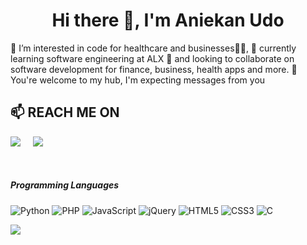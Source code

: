<h1 align='center'> Hi there 👋, I'm Aniekan Udo </h1>
<p>👀 I’m interested in code for healthcare and businesses👩‍💻, 
🌱 currently learning software engineering at ALX
💞️ and looking to collaborate on software development for finance, business, health apps and more.
🎉 You're welcome to my hub, I'm expecting messages from you
</p>
<h2>📫 REACH ME ON </h2>
 <p> 
  
  <a href="https://twitter.com/anigram3"><img src="https://img.shields.io/badge/twitter-%231DA1F2.svg?&style=for-the-badge&logo=twitter&logoColor=white" /></a>&nbsp;&nbsp;&nbsp;&nbsp;
  <a href="https://www.linkedin.com/in/aniekan-udo-762429208"><img src="https://img.shields.io/badge/linkedin-%230077B5.svg?&style=for-the-badge&logo=linkedin&logoColor=white" /></a>&nbsp;&nbsp;&nbsp;&nbsp;
 </p><br>
 <h5>Programming Languages</h5>
<p>
  <img alt="Python" src="https://img.shields.io/badge/python%20-%2314354C.svg?&style=for-the-badge&logo=python&logoColor=white"/>
  <img alt="PHP" src="https://img.shields.io/badge/php%20-%2300599c.svg?&style=for-the-badge&logo=php&logoColor=white"/>
  <img alt="JavaScript" src="https://img.shields.io/badge/javascript%20-%23323330.svg?&style=for-the-badge&logo=javascript&logoColor=%23F7DF1E"/>
  <img alt="jQuery" src="https://img.shields.io/badge/jquery%20-%230769AD.svg?&style=for-the-badge&logo=jquery&logoColor=white"/>
  <img alt="HTML5" src="https://img.shields.io/badge/html5%20-%23E34F26.svg?&style=for-the-badge&logo=html5&logoColor=white"/>
  <img alt="CSS3" src="https://img.shields.io/badge/css3%20-%231572B6.svg?&style=for-the-badge&logo=css3&logoColor=white"/>
  <img alt="C" src="https://img.shields.io/badge/c%20-%2300599C.svg?&style=for-the-badge&logo=c&logoColor=white"/>

</p>
<img src="https://media.giphy.com/media/sxSbWIJ1VhbOhDyOtG/giphy.gif">
<!---
Dr-Aniekan-Udo/Dr-Aniekan-Udo is a ✨ special ✨ repository because its `README.md` (this file) appears on your GitHub profile.
You can click the Preview link to take a look at your changes.
--->
